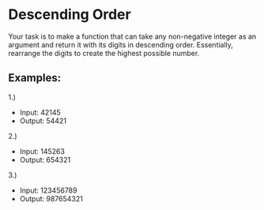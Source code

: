 # Descending Order
Your task is to make a function that can take any non-negative integer as an argument and return it with its digits in descending order. Essentially, rearrange the digits to create the highest possible number.

## Examples:
1.)
- Input: 42145 
- Output: 54421

2.)
- Input: 145263 
- Output: 654321

3.)
- Input: 123456789 
- Output: 987654321
